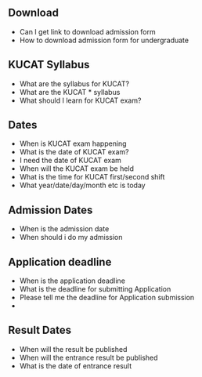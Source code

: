 ## Download
* Can I get link to download admission form
* How to download admission form for undergraduate

## KUCAT Syllabus
* What are the syllabus for KUCAT?
* What are the KUCAT * syllabus
* What should I learn for KUCAT exam?

## Dates
* When is KUCAT exam happening
* What is the date of KUCAT exam?
* I need the date of KUCAT exam
* When will the KUCAT exam be held
* What is the time for KUCAT first/second shift
* What year/date/day/month etc is today

## Admission Dates
* When is the admission date
* When should i do my admission

## Application deadline
* When is the application deadline
* What is the deadline for submitting Application
* Please tell me the deadline for Application submission
*
## Result Dates
* When will the result be published
* When will the entrance result be published
* What is the date of entrance result
